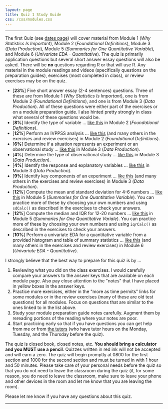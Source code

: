 ```yaml
---
layout: page
title: Quiz 1 Study Guide
css: /css/modules.css
---
```


----

The first Quiz (see [dates page](../Dates-Current)) will cover material from Module 1 (*Why Statistics Is Important*), Module 2 (*Foundational Definitions*), Module 3 (*Data Production*), Module 5 (*Summaries for One Quantitative Variable*), and Module 6 (*Univariate EDA - Quantitative*). The quiz is primarily application questions but several short answer essay questions will also be asked. There will be **no** questions regarding R or that will use R. Any material in the module readings and videos (specifically questions on the preparation guides), exercises (most completed in class), or review exercises may be on the quiz.

* [**23%**] Five short answer essay (2-4 sentences) questions. Three of these are from Module 1 (*Why Statistics Is Important*), one is from Module 2 (*Foundational Definitions*), and one is from Module 3 (*Data Production*). All of these questions were either part of the exercises or on a module preparation guide. I also hinted pretty strongly in class what several of these questions would be.
* [**8%**] Identify the type of variable ... [like this](../../modules/CE/FoundationalDefns_CE.html#types-of-variables-i) in Module 2 (*Foundational Definitions*).
* [**12%**] Perform an IVPPSS analysis ... [like this](../../modules/CE/FoundationalDefns_CE.html#sustainability-survey) (and many others in the exercises and review exercises) in Module 2 (*Foundational Definitions*).
* [**6%**] Determine if a situation represents an experiment or an observational study ... [like this](../../modules/CE/DataProduction_CE1.html#study-types-i) in Module 3 (*Data Production*).
* [**4%**] Determine the type of observational study ... [like this](../../modules/CE/../../modules/CE/DataProduction_CE1.html#types-of-observational-studies-i) in Module 3 (*Data Production*).
* [**4%**] Identify the response and explanatory variables ... [like this](../../modules/CE/../../modules/CE/DataProduction_CE1.html#identify-response-and-explanatory-variables-i) in Module 3 (*Data Production*).
* [**9%**] Identify key components of an experiment ... [like this](../../modules/CE/../../modules/CE/DataProduction_CE1.html#blood-pressure-study) (and many others in the exercises and review exercises) in Module 3 (*Data Production*).
* [**12%**] Compute the mean and standard deviation for 4-6 numbers ... [like this](../../modules/CE/UEDAQuant1_CE1.html#hand-calculations) in Module 5 (*Summaries for One Quantitative Variable*). You can practice more of these by choosing your own numbers and using `sdCalc()` as described in the exercises to check your answers.
* [**12%**] Compute the median and IQR for 12-20 numbers ... [like this](../../modules/CE/UEDAQuant1_CE1.html#hand-calculations) in Module 5 (*Summaries for One Quantitative Variale*). You can practice more of these by choosing your own numbers and using `iqrCalc()` as described in the exercises to check your answers.
* [**10%**] Perform a univariate EDA for a quantitative variable from a provided histogram and table of summary statistics ... [like this](../../modules/CE/UEDAQuant2_CE1.html#commute-times) (and many others in the exercises and review exercises) in Module 6 (*Univariate EDA - Quantitative*).

I strongly believe that the best way to prepare for this quiz is by ...

1. Reviewing what you did on the class exercises. I would carefully compare your answers to the answer keys that are available on each module page. Also pay close attention to the "notes" that I have placed in yellow boxes in the answer keys.
1. Practice more exercises, either in the "more as time permits" links for some modules or in the review exercises (many of these are old test questions) for all modules. Focus on questions that are similar to the ones linked to in the list above.
1. Study your module preparation guide notes carefully. Augment them by rereading portions of the reading where your notes are poor.
1. Start practicing early so that if you have questions you can get help from me or from [the tutors](../Syllabus-Current.html#tutors) (who have tutor hours on the Monday, Tuesday, and the Thursday before the quiz).

The quiz is closed book, closed notes, etc. **You should bring a calculator and you MUST use a pencil**. Quizzes written in red ink will not be accepted and will earn a zero. The quiz will begin promptly at 0800 for the first section and 1000 for the second section and must be turned in with 1 hour and 50 minutes. Please take care of your personal needs before the quiz so that you do not need to leave the classroom during the quiz (if, for some reason, you do need to leave the classroom, make sure to leave your phone and other devices in the room and let me know that you are leaving the room).

Please let me know if you have any questions about this quiz.

----
